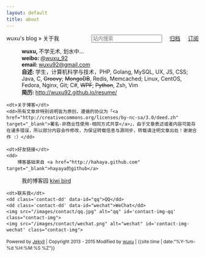 ```yaml
---
layout: default
title: about
---
```



<div id="content" class="aboutMe">
<form class="page-loc" method="GET" action="/search">
	<span style="float:right"><input type="text" class="web-search" name ="q" placeholder="站内搜索" /><a href="/archive/" style="margin-left: 20px;">归档</a><a href="/atom.xml" class="page-rss" style="margin-left: 20px;">订阅</a></span>
  	wuxu's blog » 关于我
</form>
<dl class="aboutDl">
	<dd><strong>wuxu, </strong>不学无术, 划水中...</dd>
	<dd><strong>weibo: </strong><a href="http://weibo.com/u/2446209193" target="_blank">@wuxu_92</a></dd>
	<dd><strong>email: </strong><a href="mailto:wuxu92@gmail.com">wuxu92@gmail.com</a></dd>
	<dd><strong>自述: </strong>学生，计算机科学与技术，PHP, Golang, MySQL, UX, JS, CSS; Java, C, <del>Groovy</del>; <del>MongoDB</del>, Redis, Memcached; Linux, CentOS, Fedora, Nginx, Git; C#, <del>WPF</del>; <del>Python</del>, Zsh, Vim</dd>
	<dd><strong>简历: </strong><a href="http://wuxu92.github.io/resume/" title="简历" target="_blank">http://wuxu92.github.io/resume/</a></dd>

	<dt>关于博客</dt>
	<dd>所有文章非特别说明皆为原创，遵循的协议为「<a href="http://creativecommons.org/licenses/by-nc-sa/3.0/deed.zh" target="_blank">署名-非商业性使用-相同方式共享</a>」，由于文章表述或者内容可能存在诸多错误，所以部分内容会作修改，为保证转载信息与源同步，转载请注明文章出处！谢谢合作 :）</dd>

    <dt>好友链接</dt>
    <dd>
        博客基础来自 <a href="http://hahaya.github.com" target="_blank">hayaya的github</a>
   </dd>
   <dd>
        我的博客园 <a href="http://www.cnblogs.com/kiwi/" target="_blank">kiwi bird</a>
   </dd>

	<dt>联系我</dt>
    <dd class='contact-dd' data-id="qq">QQ</dd>
    <dd class='contact-dd' data-id="wechat">WeChat</dd>
    <img src="/images/contact/qq.jpg" alt="qq" id='contact-img-qq' class="contact-img">
    <img src="/images/contact/wechat.png" alt="wechat" id='contact-img-wechat' class="contact-img">
</dl>
<div class="footer">
    <small>Powered by <a href="https://github.com/mojombo/jekyll">Jekyll</a> | Copyright 2013 - 2015 Modified by <a href="/about.html">wuxu</a> | <span class="label label-info">{{site.time | date:"%Y-%m-%d %H:%M:%S %Z"}}</span></small>
</div>
</div>
<script type="text/javascript">
$(function(){
	$('#disqus_container .comment').trigger('click');

    $('.contact-dd').hover(function() {
        var type = $(this).data('id');
        $('#contact-img-'+type).css('display', 'block');
    }, function() {
        var type = $(this).data('id');
        $('#contact-img-'+type).css('display', 'none');
    });
});
</script>